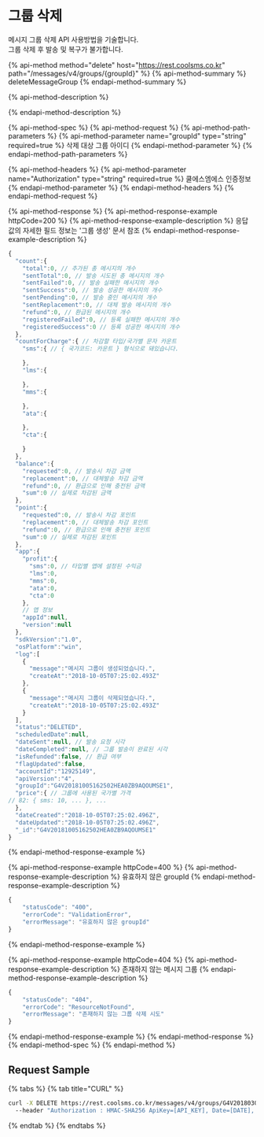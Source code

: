 # 그룹 삭제

메시지 그룹 삭제 API 사용방법을 기술합니다.  
그룹 삭제 후 발송 및 복구가 불가합니다.

{% api-method method="delete" host="https://rest.coolsms.co.kr" path="/messages/v4/groups/{groupId}" %}
{% api-method-summary %}
deleteMessageGroup
{% endapi-method-summary %}

{% api-method-description %}

{% endapi-method-description %}

{% api-method-spec %}
{% api-method-request %}
{% api-method-path-parameters %}
{% api-method-parameter name="groupId" type="string" required=true %}
삭제 대상 그룹 아이디
{% endapi-method-parameter %}
{% endapi-method-path-parameters %}

{% api-method-headers %}
{% api-method-parameter name="Authorization" type="string" required=true %}
쿨에스엠에스 인증정보
{% endapi-method-parameter %}
{% endapi-method-headers %}
{% endapi-method-request %}

{% api-method-response %}
{% api-method-response-example httpCode=200 %}
{% api-method-response-example-description %}
응답 값의 자세한 필드 정보는 '그룹 생성' 문서 참조
{% endapi-method-response-example-description %}

```javascript
{
  "count":{
    "total":0, // 추가된 총 메시지의 개수
    "sentTotal":0, // 발송 시도된 총 메시지의 개수
    "sentFailed":0, // 발송 실패한 메시지의 개수
    "sentSuccess":0, // 발송 성공한 메시지의 개수
    "sentPending":0, // 발송 중인 메시지의 개수
    "sentReplacement":0, // 대체 발송 메시지의 개수
    "refund":0, // 환급된 메시지의 개수
    "registeredFailed":0, // 등록 실패한 메시지의 개수
    "registeredSuccess":0 // 등록 성공한 메시지의 개수
  },
  "countForCharge":{ // 차감할 타입/국가별 문자 카운트
    "sms":{ // { 국가코드: 카운트 } 형식으로 돼있습니다.

    },
    "lms":{

    },
    "mms":{

    },
    "ata":{

    },
    "cta":{

    }
  },
  "balance":{
    "requested":0, // 발송시 차감 금액
    "replacement":0, // 대체발송 차감 금액
    "refund":0, // 환급으로 인해 충전된 금액
    "sum":0 // 실제로 차감된 금액
  },
  "point":{
    "requested":0, // 발송시 차감 포인트
    "replacement":0, // 대체발송 차감 포인트
    "refund":0, // 환급으로 인해 충전된 포인트
    "sum":0 // 실제로 차감된 포인트
  },
  "app":{
    "profit":{
      "sms":0, // 타입별 앱에 설정된 수익금
      "lms":0,
      "mms":0,
      "ata":0,
      "cta":0
    },
    // 앱 정보
    "appId":null,
    "version":null
  },
  "sdkVersion":"1.0",
  "osPlatform":"win",
  "log":[
    {
      "message":"메시지 그룹이 생성되었습니다.",
      "createAt":"2018-10-05T07:25:02.493Z"
    },
    {
      "message":"메시지 그룹이 삭제되었습니다.",
      "createAt":"2018-10-05T07:25:02.493Z"
    }
  ],
  "status":"DELETED",
  "scheduledDate":null,
  "dateSent":null, // 발송 요청 시각
  "dateCompleted":null, // 그룹 발송이 완료된 시각
  "isRefunded":false, // 환급 여부
  "flagUpdated":false,
  "accountId":"12925149",
  "apiVersion":"4",
  "groupId":"G4V20181005162502HEA0ZB9AQOUMSE1",
  "price":{ // 그룹에 사용된 국가별 가격
// 82: { sms: 10, ... }, ...
  },
  "dateCreated":"2018-10-05T07:25:02.496Z",
  "dateUpdated":"2018-10-05T07:25:02.496Z",
  "_id":"G4V20181005162502HEA0ZB9AQOUMSE1"
}
```
{% endapi-method-response-example %}

{% api-method-response-example httpCode=400 %}
{% api-method-response-example-description %}
유효하지 않은 groupId
{% endapi-method-response-example-description %}

```javascript
{
    "statusCode": "400",
    "errorCode": "ValidationError",
    "errorMessage": "유효하지 않은 groupId"
}
```
{% endapi-method-response-example %}

{% api-method-response-example httpCode=404 %}
{% api-method-response-example-description %}
존재하지 않는 메시지 그룹
{% endapi-method-response-example-description %}

```javascript
{
    "statusCode": "404",
    "errorCode": "ResourceNotFound",
    "errorMessage": "존재하지 않는 그룹 삭제 시도"
}
```
{% endapi-method-response-example %}
{% endapi-method-response %}
{% endapi-method-spec %}
{% endapi-method %}

## Request Sample

{% tabs %}
{% tab title="CURL" %}
```bash
curl -X DELETE https://rest.coolsms.co.kr/messages/v4/groups/G4V20180307105937H3PTASXMNJG2JIO
  --header "Authorization : HMAC-SHA256 ApiKey=[API_KEY], Date=[DATE], Salt=[UNIQID], Signature= [SIGNATURE]" \
```
{% endtab %}
{% endtabs %}

